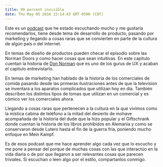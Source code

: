 ```yaml
---
title: 99 percent invisible
date: Thu May 05 2016 15:14:43 GMT-0500 (CDT)
---
```

Este es un [podcast](http://99percentinvisible.org/) que he estado escuchando mucho y me gustaría recomendarlos, tiene desde tema de desarrollo de producto, pasando por marketing y llegando a cosas raras que se convierten en parte de la cultura de algún país o del internet.

En temas de diseño de productos pueden checar el episodio sobre las Norman Doors y como hacer cosas que sean intuitivas. En este capitulo cuentan la historia de [Don Norman](https://en.wikipedia.org/wiki/Don_Norman) que es uno de los gurus de UX y acaban el capitulo entrevistarlo.

En temas de marketing han hablado de la historia de los comerciales de comida pasando desde las primeras ilustraciones antes de que la television se inventara a los aparatos complicados que utilizan hoy en día. También describen los distintos tipos de tomas que utilizan en un comercial y es cómico ver los comerciales ahora.

Llegando a cosas raras que pertenecen a la cultura en la que vivimos como la mística cabina de teléfono a la mitad del desierto de mohave acompañada de la historia del dude que la hizo popular y el Giftschrank donde cuentan la historia de los libros prohibidos en Alemania y como se conservaron desde Lutero hasta el fin de la guerra fría, poniendo mucho enfoque en Mein Kampf.

Es de esos podcast que me hace aprender algo cada vez que lo escucho y me pone a pensar del porque de muchas cosas con las que interactúo en la vida diaria o de por que llegaron a ser relevantes cosas que parecen triviales. Si escuchan o leen algo por el estilo, compartanlos conmigo.